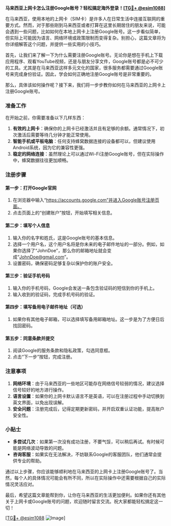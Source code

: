 **马来西亚上网卡怎么注册Google账号？轻松搞定海外登录！[[TG💪+ @esim1088](https://t.me/s/esim1088)]**

在马来西亚，使用本地的上网卡（SIM卡）是许多人在日常生活中连接互联网的重要方式。然而，对于那些刚到马来西亚或者打算在这里长期居住的朋友来说，可能会遇到一些问题，比如如何在本地上网卡上注册Google账号。这一步看似简单，但实际上可能因为语言、网络环境或政策限制而变得复杂。别担心，这篇文章将为你详细解答这个问题，并提供一些实用的小技巧。

首先，让我们来了解一下为什么需要注册Google账号。无论你是想在手机上下载应用程序、观看YouTube视频，还是与朋友分享文件，Google账号都是必不可少的工具。尤其是在马来西亚这样多元文化的国家，很多服务都需要通过Google账号来完成身份验证。因此，学会如何正确地注册Google账号是非常重要的。

那么，具体该如何操作呢？接下来，我们将一步步教你如何在马来西亚的上网卡上注册Google账号。

### 准备工作

在开始之前，你需要准备以下几样东西：

1. **有效的上网卡**：确保你的上网卡已经激活并且有足够的余额。通常情况下，初次激活后需要等待几分钟才能正常使用。
2. **智能手机或平板电脑**：任何支持蜂窝数据连接的设备都可以，但建议使用Android系统，因为它的兼容性更强。
3. **稳定的网络连接**：虽然理论上可以通过Wi-Fi注册Google账号，但在实际操作中，蜂窝数据往往更加顺畅。

### 注册步骤

#### 第一步：打开Google官网

1. 在浏览器中输入“https://accounts.google.com”并进入Google账号注册页面。
2. 点击页面上的“创建账户”按钮，开始填写相关信息。

#### 第二步：填写个人信息

1. 输入你的名字和姓氏，这是Google账号的基本信息。
2. 选择一个用户名，这个用户名将是你未来的电子邮件地址的一部分。例如，如果你选择了“JohnDoe”，那么你的邮箱地址就会变成“JohnDoe@gmail.com”。
3. 设置密码，确保密码足够复杂以保护你的账户安全。

#### 第三步：验证手机号码

1. 输入你的手机号码，Google会发送一条包含验证码的短信到你的手机上。
2. 输入收到的验证码，完成手机号码的验证。

#### 第四步：填写备用电子邮件地址（可选）

1. 如果你有其他电子邮箱，可以选择填写备用邮箱地址。这一步是为了方便日后找回密码。

#### 第五步：同意条款并提交

1. 阅读Google的服务条款和隐私政策，勾选同意框。
2. 点击“下一步”按钮，完成注册。

### 注意事项

1. **网络环境**：由于马来西亚的一些地区可能存在网络信号较弱的情况，建议选择信号较好的地方进行操作。
2. **语言设置**：如果你的上网卡默认语言不是英语，可以在注册过程中手动切换到英文界面，以免出现误解。
3. **安全问题**：注册完成后，记得定期更新密码，并开启双重认证功能，提高账户安全性。

### 小贴士

- **多尝试几次**：如果第一次没有成功注册，不要气馁，可以稍后再试。有时候可能是网络波动导致的问题。
- **咨询客服**：如果实在无法解决，不妨联系Google的客服团队，他们通常会提供专业的帮助。

通过以上步骤，你应该能够顺利地在马来西亚的上网卡上注册Google账号了。当然，每个人的具体情况可能会有所不同，所以在实际操作中还需要根据自己的实际情况灵活应对。

最后，希望这篇文章能帮到你，让你在马来西亚的生活更加便利。如果你还有其他关于上网卡或Google账号的问题，欢迎随时留言交流。祝大家都能轻松搞定这一切！

[[TG💪+ @esim1088](https://t.me/s/esim1088) ![Image](https://i.postimg.cc/4NQfJmqS/Snipaste-2025-05-13-00-14-12.png)]